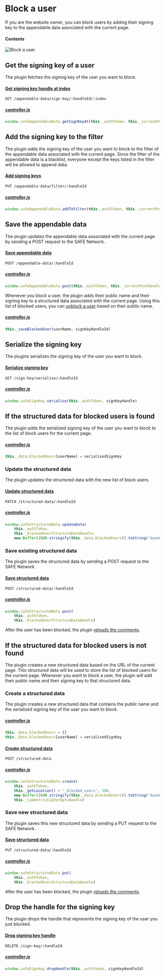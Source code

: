# Block a user

If you are the website owner, you can block users by adding their signing key to the appendable data associated with the current page.

#### Contents

<!-- toc -->

![Block a user](img/block-a-user.png)

## Get the signing key of a user

The plugin fetches the signing key of the user you want to block.

#### [Get signing key handle at index](https://api.safedev.org/low-level-api/appendable-data/get-signing-key-handle-at-index.html#for-a-data-item)

```
GET /appendable-data/sign-key/:handleId/:index
```

##### [controller.js](https://github.com/maidsafe/safe_examples/blob/19cb638c3f02a4b9b9492e44f1527f6010c8e9ba/permanent_comments_plugin/comments/src/controller.js#L258)

```js
window.safeAppendableData.getSignKeyAt(this._authToken, this._currentPostHandleId, index)
```

## Add the signing key to the filter

The plugin adds the signing key of the user you want to block to the filter of the appendable data associated with the current page. Since the filter of the appendable data is a blacklist, everyone except the keys listed in the filter will be allowed to append data.

#### [Add signing keys](https://api.safedev.org/low-level-api/appendable-data/filter/add-signing-keys.html)

```
PUT /appendable-data/filter/:handleId
```

##### [controller.js](https://github.com/maidsafe/safe_examples/blob/19cb638c3f02a4b9b9492e44f1527f6010c8e9ba/permanent_comments_plugin/comments/src/controller.js#L260)

```js
window.safeAppendableData.addToFilter(this._authToken, this._currentPostHandleId, [signKeyHandleId])
```

## Save the appendable data

The plugin updates the appendable data associated with the current page by sending a POST request to the SAFE Network.

#### [Save appendable data](https://api.safedev.org/low-level-api/appendable-data/save-appendable-data.html#post-endpoint)

```
POST /appendable-data/:handleId
```

##### [controller.js](https://github.com/maidsafe/safe_examples/blob/19cb638c3f02a4b9b9492e44f1527f6010c8e9ba/permanent_comments_plugin/comments/src/controller.js#L261)

```js
window.safeAppendableData.post(this._authToken, this._currentPostHandleId)
```

Whenever you block a user, the plugin adds their public name and their signing key to a structured data associated with the current page. Using this list of blocked users, you can [unblock a user](unblock-a-user.md) based on their public name.

##### [controller.js](https://github.com/maidsafe/safe_examples/blob/19cb638c3f02a4b9b9492e44f1527f6010c8e9ba/permanent_comments_plugin/comments/src/controller.js#L262)

```js
this._saveBlockedUser(userName, signKeyHandleId)
```

## Serialize the signing key

The plugins serializes the signing key of the user you want to block.

#### [Serialize signing key](https://api.safedev.org/low-level-api/appendable-data/signing-key/serialize-signing-key.html)

```
GET /sign-key/serialise/:handleId
```

##### [controller.js](https://github.com/maidsafe/safe_examples/blob/19cb638c3f02a4b9b9492e44f1527f6010c8e9ba/permanent_comments_plugin/comments/src/controller.js#L369)

```js
window.safeSignKey.serialise(this._authToken, signKeyHandle)
```

## If the structured data for blocked users is found

The plugin adds the serialized signing key of the user you want to block to the list of block users for the current page.

##### [controller.js](https://github.com/maidsafe/safe_examples/blob/19cb638c3f02a4b9b9492e44f1527f6010c8e9ba/permanent_comments_plugin/comments/src/controller.js#L426)

```js
this._data.blockedUsers[userName] = serialisedSignKey
```

### Update the structured data

The plugin updates the structured data with the new list of block users.

#### [Update structured data](https://api.safedev.org/low-level-api/structured-data/update-structured-data.html)

```
PATCH /structured-data/:handleId
```

##### [controller.js](https://github.com/maidsafe/safe_examples/blob/19cb638c3f02a4b9b9492e44f1527f6010c8e9ba/permanent_comments_plugin/comments/src/controller.js#L427-L430)

```js
window.safeStructuredData.updateData(
    this._authToken,
    this._blockedUserStructureDataHandle,
    new Buffer(JSON.stringify(this._data.blockedUsers)).toString('base64'), this._symmetricCipherOptsHandle)
```

### Save existing structured data

The plugin saves the structured data by sending a POST request to the SAFE Network.

#### [Save structured data](https://api.safedev.org/low-level-api/structured-data/save-structured-data.html#post-endpoint)

```
POST /structured-data/:handleId
```

##### [controller.js](https://github.com/maidsafe/safe_examples/blob/19cb638c3f02a4b9b9492e44f1527f6010c8e9ba/permanent_comments_plugin/comments/src/controller.js#L431-L433)

```js
window.safeStructuredData.post(
    this._authToken,
    this._blockedUserStructureDataHandle)
```

After the user has been blocked, the plugin [reloads the comments](fetch-comments.md).

## If the structured data for blocked users is not found

The plugin creates a new structured data based on the URL of the current page. This structured data will be used to store the list of blocked users for the current page. Whenever you want to block a user, the plugin will add their public name and their signing key to that structured data.

### Create a structured data

The plugin creates a new structured data that contains the public name and the serialized signing key of the user you want to block.

##### [controller.js](https://github.com/maidsafe/safe_examples/blob/19cb638c3f02a4b9b9492e44f1527f6010c8e9ba/permanent_comments_plugin/comments/src/controller.js#L440-L441)

```js
this._data.blockedUsers = {}
this._data.blockedUsers[userName] = serialisedSignKey
```

#### [Create structured data](https://api.safedev.org/low-level-api/structured-data/create-structured-data.html)

```
POST /structured-data
```

##### [controller.js](https://github.com/maidsafe/safe_examples/blob/19cb638c3f02a4b9b9492e44f1527f6010c8e9ba/permanent_comments_plugin/comments/src/controller.js#L442-L446)

```js
window.safeStructuredData.create(
    this._authToken,
    this._getLocation() + '_blocked_users', 500,
    new Buffer(JSON.stringify(this._data.blockedUsers)).toString('base64'),
    this._symmetricCipherOptsHandle)
```

### Save new structured data

The plugin saves this new structured data by sending a PUT request to the SAFE Network.

#### [Save structured data](https://api.safedev.org/low-level-api/structured-data/save-structured-data.html#put-endpoint)

```
PUT /structured-data/:handleId
```

##### [controller.js](https://github.com/maidsafe/safe_examples/blob/19cb638c3f02a4b9b9492e44f1527f6010c8e9ba/permanent_comments_plugin/comments/src/controller.js#L448-L450)

```js
window.safeStructuredData.put(
    this._authToken,
    this._blockedUserStructureDataHandle)
```

After the user has been blocked, the plugin [reloads the comments](fetch-comments.md).

## Drop the handle for the signing key

The plugin drops the handle that represents the signing key of the user you just blocked.

#### [Drop signing key handle](https://api.safedev.org/low-level-api/appendable-data/signing-key/drop-signing-key-handle.html)

```
DELETE /sign-key/:handleId
```

##### [controller.js](https://github.com/maidsafe/safe_examples/blob/19cb638c3f02a4b9b9492e44f1527f6010c8e9ba/permanent_comments_plugin/comments/src/controller.js#L264)

```js
window.safeSignKey.dropHandle(this._authToken, signKeyHandleId)
```

